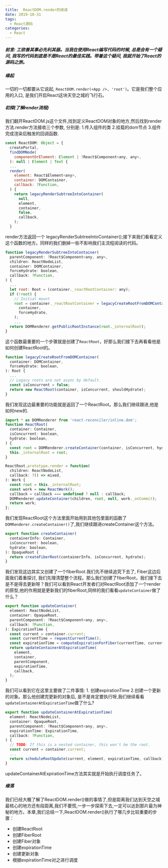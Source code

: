```yaml
---
title:  ReactDOM.render的阅读
date: 2019-10-31
tags:
  - React源码
categories:
  - React
---
```


##### 前言: 工欲善其事必先利其器。当我在使用React编写代码的时候, 总是会有一个疑问, 我写的代码到底是不是React的最佳实践。带着这个疑问, 我就开始了React的源码之旅。

##### 缘起
一切的一切都要从它说起, ` ReactDOM.render(<App />, 'root') `。它是我们整个应用的入口, 是我们开启React这块天空之城的飞行石。


##### 初探(了解render流程)
我们翻开ReactDOM.js这个文件,找到定义ReactDOM对象的地方,然后找到render方法.render方法接收三个参数, 分别是: 1.传入组件的类 2.挂载的dom节点 3.组件完成渲染后触发的回调函数.

``` js
const ReactDOM: Object = {
  createPortal,
  findDOMNode(
    componentOrElement: Element | ?React$Component<any, any>,
  ): null | Element | Text {
  ...
  render(
    element: React$Element<any>,
    container: DOMContainer,
    callback: ?Function,
  ) {
    return legacyRenderSubtreeIntoContainer(
      null,
      element,
      container,
      false,
      callback,
    );
  }
```
render方法返回一个 legacyRenderSubtreeIntoContainer();接下来我们看看定义这个函数的地方。同样的我们删掉一些不影响我们主流程阅读的代码。

```js
function legacyRenderSubtreeIntoContainer(
  parentComponent: ?React$Component<any, any>,
  children: ReactNodeList,
  container: DOMContainer,
  forceHydrate: boolean,
  callback: ?Function,
) {
  ...
  let root: Root = (container._reactRootContainer: any);
  if (!root) {
    // Initial mount
    root = container._reactRootContainer = legacyCreateRootFromDOMContainer(
      container,
      forceHydrate,
    );
    ...
  return DOMRenderer.getPublicRootInstance(root._internalRoot);
}
```
这个函数最重要的一个步骤就是创建了``` ReactRoot ```，好那么我们接下去再看看他是如何创建ReactRoot的。
```js
function legacyCreateRootFromDOMContainer(
  container: DOMContainer,
  forceHydrate: boolean,
): Root {
  ...
  // Legacy roots are not async by default.
  const isConcurrent = false;
  return new ReactRoot(container, isConcurrent, shouldHydrate);
}
```
我们发现这边最重要的功能就是返回了一个ReactRoot。那么我们继续跟进,他是如何new的.
```js
import * as DOMRenderer from 'react-reconciler/inline.dom';
function ReactRoot(
  container: Container,
  isConcurrent: boolean,
  hydrate: boolean,
) {
  const root = DOMRenderer.createContainer(container, isConcurrent, hydrate);
  this._internalRoot = root;
}

ReactRoot.prototype.render = function(
  children: ReactNodeList,
  callback: ?() => mixed,
): Work {
  const root = this._internalRoot;
  const work = new ReactWork();
  callback = callback === undefined ? null : callback;
  DOMRenderer.updateContainer(children, root, null, work._onCommit);
  return work;
};

```
我们发现ReactRoot这个方法里面开始用到其他包里面的函数了``` DOMRenderer.createContainer() ```了,我们继续跟进createContainer这个方法。

```js
export function createContainer(
  containerInfo: Container,
  isConcurrent: boolean,
  hydrate: boolean,
): OpaqueRoot {
  return createFiberRoot(containerInfo, isConcurrent, hydrate);
}
```
我们发现这边其实又创建了一个fiberRoot.我们先不继续追究下去了, Fiber这边后面我们着重探讨, 我们先理清楚整个流程。那么我们创建了fiberRoot，我们接下去是不是得去更新呀？我们可以看到React开发者们对ReactRoot添加了一个render的原型,他的作用就是更新我们的fiberRoot,同样的我们看看``` updateContainer ```做了什么？

```js
export function updateContainer(
  element: ReactNodeList,
  container: OpaqueRoot,
  parentComponent: ?React$Component<any, any>,
  callback: ?Function,
): ExpirationTime {
  const current = container.current;
  const currentTime = requestCurrentTime();
  const expirationTime = computeExpirationForFiber(currentTime, current);
  return updateContainerAtExpirationTime(
    element,
    container,
    parentComponent,
    expirationTime,
    callback,
  );
}
```
我们可以看到它在这里主要做了二件事情: 1. 创建expirationTime 2.创建一个更新的对象。那么他创建完更新的对象后, 是不是肯定要执行呀,我们继续看看```updateContainerAtExpirationTime```做了什么?
```js
export function updateContainerAtExpirationTime(
  element: ReactNodeList,
  container: OpaqueRoot,
  parentComponent: ?React$Component<any, any>,
  expirationTime: ExpirationTime,
  callback: ?Function,
) {
  // TODO: If this is a nested container, this won't be the root.
  const current = container.current;
  ...
  return scheduleRootUpdate(current, element, expirationTime, callback);
}

```
updateContainerAtExpirationTime方法其实就是开始执行调度任务了。

##### 缘落
  我们已经大概了解了ReactDOM.render()做的事情了,但是距离我们达到天空之城最核心的地方还有段距离,我们不要慌,一步一步探索下去,一定可以达到那片最为神秘的地方。本章,我们总结一下,ReactDOM.render()执行了哪几步比较重要的步骤：
         
  - 创建ReactRoot
  - 创建FiberRoot
  - 创建Fiber对象
  - 创建expirationTime
  - 创建更新对象
  - 根据expirationTime对之进行调度